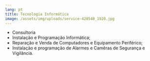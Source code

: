 ```yaml
---
lang: pt
title: Tecnologia Informática
image: /assets/img/uploads/service-428540_1920.jpg
---
```

* Consultoria
* Instalação e Programação Informática;
* Reparação e Venda de Computadores e Equipamento Periférico;
* Instalação e programação de Alarmes e Camêras de Segurança e Vigilância.
